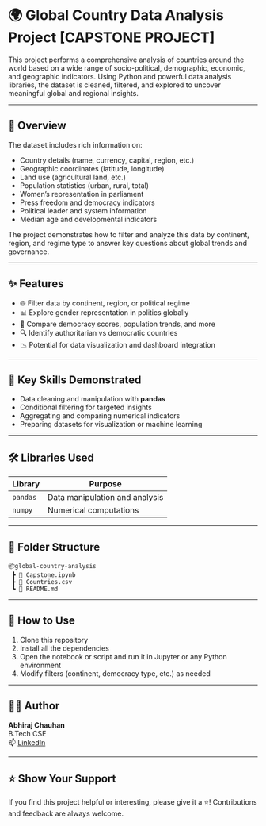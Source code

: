 # 🌍 Global Country Data Analysis Project [CAPSTONE PROJECT]

This project performs a comprehensive analysis of countries around the world based on a wide range of socio-political, demographic, economic, and geographic indicators. Using Python and powerful data analysis libraries, the dataset is cleaned, filtered, and explored to uncover meaningful global and regional insights.

---

## 📌 Overview

The dataset includes rich information on:
- Country details (name, currency, capital, region, etc.)
- Geographic coordinates (latitude, longitude)
- Land use (agricultural land, etc.)
- Population statistics (urban, rural, total)
- Women’s representation in parliament
- Press freedom and democracy indicators
- Political leader and system information
- Median age and developmental indicators

The project demonstrates how to filter and analyze this data by continent, region, and regime type to answer key questions about global trends and governance.

---

## ✨ Features

- 🌐 Filter data by continent, region, or political regime
- 📊 Explore gender representation in politics globally
- 🧮 Compare democracy scores, population trends, and more
- 🔍 Identify authoritarian vs democratic countries
- 📉 Potential for data visualization and dashboard integration

---

## 🧠 Key Skills Demonstrated

- Data cleaning and manipulation with **pandas**
- Conditional filtering for targeted insights
- Aggregating and comparing numerical indicators
- Preparing datasets for visualization or machine learning

---

## 🛠️ Libraries Used

| Library     | Purpose                                      |
|-------------|----------------------------------------------|
| `pandas`    | Data manipulation and analysis               |
| `numpy`     | Numerical computations                       |

---

## 📂 Folder Structure

```
📦global-country-analysis
 ┣ 📜 Capstone.ipynb
 ┣ 📜 Countries.csv
 ┗ 📜 README.md
```

---

## 🚀 How to Use

1. Clone this repository  
2. Install all the dependencies   
3. Open the notebook or script and run it in Jupyter or any Python environment  
4. Modify filters (continent, democracy type, etc.) as needed  

---

## 🧑‍💻 Author

**Abhiraj Chauhan**  
B.Tech CSE  
📫 [LinkedIn](https://www.linkedin.com/in/abhiraj-chauhan-a3a757195?utm_source=share&utm_campaign=share_via&utm_content=profile&utm_medium=ios_app) 

---

## ⭐️ Show Your Support

If you find this project helpful or interesting, please give it a ⭐️! Contributions and feedback are always welcome.
